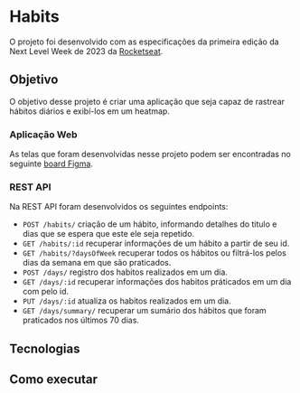 # Habits

O projeto foi desenvolvido com as especificações da primeira edição da Next Level Week de 2023 da [Rocketseat](https://www.rocketseat.com.br/). 

## Objetivo

O objetivo desse projeto é criar uma aplicação que seja capaz de rastrear hábitos diários e exibí-los em um heatmap. 

### Aplicação Web

As telas que foram desenvolvidas nesse projeto podem ser encontradas no seguinte [board Figma](https://www.figma.com/community/file/1195326661124171197).
    
### REST API

Na REST API foram desenvolvidos os seguintes endpoints:

- ```POST /habits/``` criação de um hábito, informando detalhes do titulo e dias que se espera que este ele seja repetido.
- ```GET /habits/:id``` recuperar informações de um hábito a partir de seu id.
- ```GET /habits/?daysOfWeek``` recuperar todos os hábitos ou filtrá-los pelos dias da semana em que são praticados.
- ```POST /days/``` registro dos habitos realizados em um dia.
- ```GET /days/:id``` recuperar informações dos habitos práticados em um dia com pelo id.
- ```PUT /days/:id``` atualiza os habitos realizados em um dia.
- ```GET /days/summary/``` recuperar um sumário dos hábitos que foram praticados nos últimos 70 dias.
    
## Tecnologias

## Como executar
